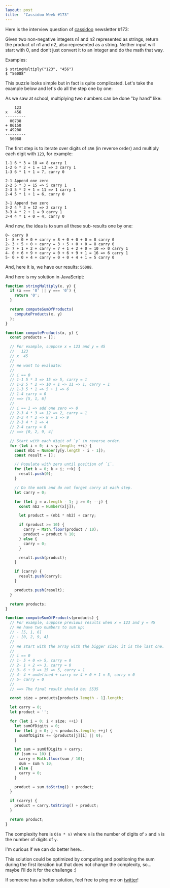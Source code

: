 ```yaml
---
layout: post
title:  "Cassidoo Week #173"
---
```


Here is the interview question of [cassidoo](https://cassidoo.co/) newsletter #173:

Given two non-negative integers n1 and n2 represented as strings, return the product of n1 and n2, also represented as a string. Neither input will start with 0, and don’t just convert it to an integer and do the math that way.

Examples:

```
$ stringMultiply("123", "456")
$ "56088"
```

This puzzle looks simple but in fact is quite complicated. Let's take the example below and let's do all the step one by one:

As we saw at school, multiplying two numbers can be done "by hand" like:

```
    123
x   456
---------
  00738
+ 06150
+ 49200
---------
  56088
```

The first step is to iterate over digits of `456` (in reverse order) and multiply each digit with `123`, for example:

```
1-1 6 * 3 = 18 => 8 carry 1
1-2 6 * 2 + 1 = 13 => 3 carry 1
1-3 6 * 1 + 1 = 7, carry 0

2-1 Append one zero
2-2 5 * 3 = 15 => 5 carry 1
2-3 5 * 2 + 1 = 11 => 1 carry 1
2-4 5 * 1 + 1 = 6, carry 0

3-1 Append two zero
3-2 4 * 3 = 12 => 2 carry 1
3-3 4 * 2 + 1 = 9 carry 1
3-4 4 * 1 + 0 = 4, carry 0
```

And now, the idea is to sum all these sub-results one by one:

```
0- carry 0
1- 8 + 0 + 0 + carry = 8 + 0 + 0 + 0 = 8 carry 0
2- 3 + 5 + 0 + carry = 3 + 5 + 0 + 0 = 8 carry 0
3- 7 + 1 + 2 + carry = 7 + 1 + 2 + 0 = 10 => 0 carry 1
4- 0 + 6 + 9 + carry = 0 + 6 + 9 + 1 = 16 => 6 carry 1
5- 0 + 0 + 4 + carry = 0 + 0 + 4 + 1 = 5 carry 0
```

And, here it is, we have our results: `56088`.

And here is my solution in JavaScript:

```js
function stringMultiply(x, y) {
  if (x === '0' || y === '0') {
    return '0';
  }

  return computeSumOfProducts(
    computeProducts(x, y)
  );
}

function computeProducts(x, y) {
  const products = [];

  // For example, suppose x = 123 and y = 45
  //   123
  // x  45
  //
  // We want to evaluate:
  //
  // i == 0
  // 1-1 5 * 3 => 15 => 5, carry = 1
  // 1-2 5 * 2 => 10 + 1 => 11 => 1, carry = 1
  // 1-3 5 * 1 => 5 + 1 => 6
  // 1-4 carry = 0
  // ==> [5, 1, 6]
  //
  // i == 1 => add one zero => 0
  // 2-3 4 * 3 => 12 => 2, carry = 1
  // 2-3 4 * 2 => 8 + 1 => 9
  // 2-3 4 * 1 => 4
  // 2-4 carry = 0
  // ==> [0, 2, 9, 4]

  // Start with each digit of `y` in reverse order.
  for (let i = 0; i < y.length; ++i) {
    const nb1 = Number(y[y.length - i - 1]);
    const result = [];

    // Populate with zero until position of `i`.
    for (let k = 0; k < i; ++k) {
      result.push(0);
    }

    // Do the math and do not forget carry at each step.
    let carry = 0;

    for (let j = x.length - 1; j >= 0; --j) {
      const nb2 = Number(x[j]);

      let product = (nb1 * nb2) + carry;

      if (product >= 10) {
        carry = Math.floor(product / 10);
        product = product % 10;
      } else {
        carry = 0;
      }

      result.push(product);
    }

    if (carry) {
      result.push(carry);
    }

    products.push(result);
  }

  return products;
}

function computeSumOfProducts(products) {
  // For example, suppose previous results when x = 123 and y = 45
  // We have two numbers to sum up:
  // - [5, 1, 6]
  // - [0, 2, 9, 4]
  //
  // We start with the array with the bigger size: it is the last one.
  //
  // i == 0
  // 1- 5 + 0 => 5, carry = 0
  // 2- 1 + 2 => 3, carry = 0
  // 3- 6 + 9 => 15 => 5, carry = 1
  // 4- 4 + undefined + carry => 4 + 0 + 1 = 5, carry = 0
  // 5- carry = 0
  //
  // ==> The final result should be: 5535

  const size = products[products.length - 1].length;

  let carry = 0;
  let product = '';

  for (let i = 0; i < size; ++i) {
    let sumOfDigits = 0;
    for (let j = 0; j < products.length; ++j) {
      sumOfDigits += (products[j][i] || 0);
    }

    let sum = sumOfDigits + carry;
    if (sum >= 10) {
      carry = Math.floor(sum / 10);
      sum = sum % 10;
    } else {
      carry = 0;
    }

    product = sum.toString() + product;
  }

  if (carry) {
    product = carry.toString() + product;
  }

  return product;
}
```

The complexity here is `O(m * n)` where `m` is the number of digits of `x` and `n` is the number of digits of `y`.

I'm curious if we can do better here...

This solution could be optimized by computing and positioning the sum during the first iteration but that does not change the complexity, so... maybe I'll do it for the challenge :)

If someone has a better solution, feel free to ping me on [twitter](https://twitter.com/mickaeljeanroy)!
